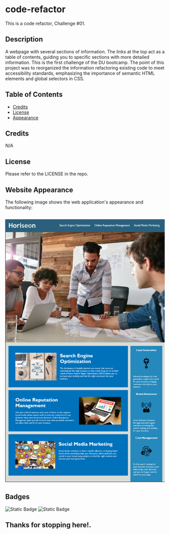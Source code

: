# code-refactor
This is a code refactor, Challenge #01.

## Description

A webpage with several sections of information. The links at the top act as a table of contents, guiding you to specific sections with more detailed information. This is the first challenge of the DU bootcamp. The point of this project was to reorganized the information refactoring existing code to meet accessibility standards, emphasizing the importance of semantic HTML elements and global selectors in CSS.

## Table of Contents

- [Credits](#credits)
- [License](#license)
- [Appearance](#website)

## Credits

N/A

## License

Please refer to the LICENSE in the repo.

## Website Appearance

The following image shows the web application's appearance and functionality:

![The Horiseon webpage includes a navigation bar, a header image, and cards with text and images at the bottom of the page.](./assets/images/mock-up.png)
---

## Badges

![Static Badge](https://img.shields.io/badge/HTML-50%25-orange)
![Static Badge](https://img.shields.io/badge/CSS-50%25-blue)

## Thanks for stopping here!.
